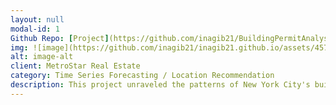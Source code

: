 ```yaml
---
layout: null
modal-id: 1
Github Repo: [Project](https://github.com/inagib21/BuildingPermitAnalysis)
img: ![image](https://github.com/inagib21/inagib21.github.io/assets/45716414/7952b5d2-473c-41fc-a555-7928668923e1)
alt: image-alt
client: MetroStar Real Estate
category: Time Series Forecasting / Location Recommendation
description: This project unraveled the patterns of New York City's building permits to aid in real estate investment decision-making. Leveraging machine learning techniques, the analysis focused on predicting future home prices and identifying structures built before 1940 that may be ripe for renovation. By forecasting the approval trends of building permits, using time series analysis techniques like ARIMA, SARIMA, Prophet, and LSTM, this project revealed valuable insights about real estate growth across the city's boroughs. It specifically showcased the LSTM model's superior forecasting ability with an average RMSE across all boroughs of 26.08.
---
```

